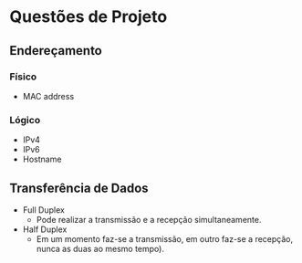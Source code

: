 # Questões de Projeto

## Endereçamento

### Físico
- MAC address

### Lógico
- IPv4
- IPv6
- Hostname

## Transferência de Dados
- Full Duplex
	- Pode realizar a transmissão e a recepção simultaneamente.
- Half Duplex
	- Em um momento faz-se a transmissão, em outro faz-se a recepção, nunca as duas ao mesmo tempo).
<!--stackedit_data:
eyJoaXN0b3J5IjpbNjgwNzI0NjEwXX0=
-->